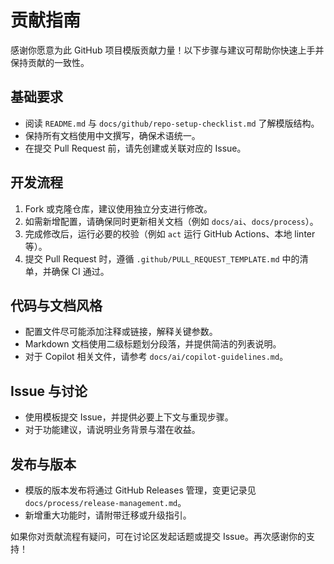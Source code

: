 # 贡献指南

感谢你愿意为此 GitHub 项目模版贡献力量！以下步骤与建议可帮助你快速上手并保持贡献的一致性。

## 基础要求
- 阅读 `README.md` 与 `docs/github/repo-setup-checklist.md` 了解模版结构。
- 保持所有文档使用中文撰写，确保术语统一。
- 在提交 Pull Request 前，请先创建或关联对应的 Issue。

## 开发流程
1. Fork 或克隆仓库，建议使用独立分支进行修改。
2. 如需新增配置，请确保同时更新相关文档（例如 `docs/ai`、`docs/process`）。
3. 完成修改后，运行必要的校验（例如 `act` 运行 GitHub Actions、本地 linter 等）。
4. 提交 Pull Request 时，遵循 `.github/PULL_REQUEST_TEMPLATE.md` 中的清单，并确保 CI 通过。

## 代码与文档风格
- 配置文件尽可能添加注释或链接，解释关键参数。
- Markdown 文档使用二级标题划分段落，并提供简洁的列表说明。
- 对于 Copilot 相关文件，请参考 `docs/ai/copilot-guidelines.md`。

## Issue 与讨论
- 使用模板提交 Issue，并提供必要上下文与重现步骤。
- 对于功能建议，请说明业务背景与潜在收益。

## 发布与版本
- 模版的版本发布将通过 GitHub Releases 管理，变更记录见 `docs/process/release-management.md`。
- 新增重大功能时，请附带迁移或升级指引。

如果你对贡献流程有疑问，可在讨论区发起话题或提交 Issue。再次感谢你的支持！
